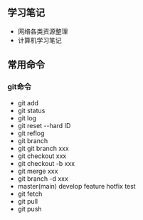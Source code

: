 ## 学习笔记
* 网络各类资源整理
* 计算机学习笔记

## 常用命令
### git命令

* git add
* git status
* git log
* git reset --hard ID
* git reflog
* git branch
* git git branch xxx
* git checkout xxx
* git checkout -b xxx
* git merge xxx
* git branch -d xxx
* master(main) develop feature hotfix test
* git fetch
* git pull
* git push